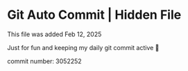 # Git Auto Commit | Hidden File

This file was added Feb 12, 2025

Just for fun and keeping my daily git commit active 🤪

commit number: 3052252
